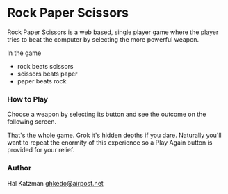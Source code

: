 # Rock Paper Scissors

Rock Paper Scissors is a web based, single player game where the player tries to beat the computer by selecting the more powerful weapon.

In the game

- rock beats scissors
- scissors beats paper
- paper beats rock

### How to Play

Choose a weapon by selecting its button and see the outcome on the following screen. 

That's the whole game. Grok it's hidden depths if you dare.
Naturally you'll want to repeat the enormity of this experience so a Play Again button is provided for your relief.

### Author
Hal Katzman ghkedo@airpost.net

